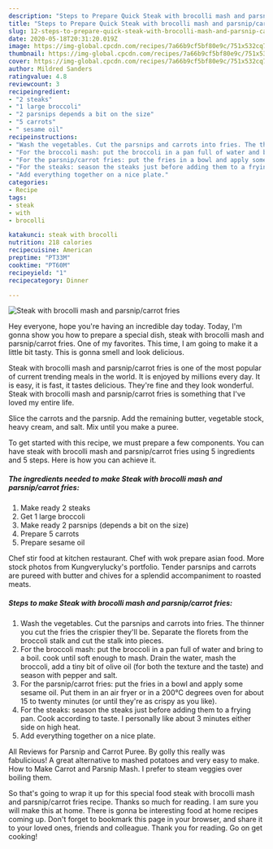 ```yaml
---
description: "Steps to Prepare Quick Steak with brocolli mash and parsnip/carrot fries"
title: "Steps to Prepare Quick Steak with brocolli mash and parsnip/carrot fries"
slug: 12-steps-to-prepare-quick-steak-with-brocolli-mash-and-parsnip-carrot-fries
date: 2020-05-18T20:31:20.019Z
image: https://img-global.cpcdn.com/recipes/7a66b9cf5bf80e9c/751x532cq70/steak-with-brocolli-mash-and-parsnipcarrot-fries-recipe-main-photo.jpg
thumbnail: https://img-global.cpcdn.com/recipes/7a66b9cf5bf80e9c/751x532cq70/steak-with-brocolli-mash-and-parsnipcarrot-fries-recipe-main-photo.jpg
cover: https://img-global.cpcdn.com/recipes/7a66b9cf5bf80e9c/751x532cq70/steak-with-brocolli-mash-and-parsnipcarrot-fries-recipe-main-photo.jpg
author: Mildred Sanders
ratingvalue: 4.8
reviewcount: 3
recipeingredient:
- "2 steaks"
- "1 large broccoli"
- "2 parsnips depends a bit on the size"
- "5 carrots"
- " sesame oil"
recipeinstructions:
- "Wash the vegetables. Cut the parsnips and carrots into fries. The thinner you cut the fries the crispier they&#39;ll be. Separate the florets from the broccoli stalk and cut the stalk into pieces."
- "For the broccoli mash: put the broccoli in a pan full of water and bring to a boil. cook until soft enough to mash. Drain the water, mash the broccoli, add a tiny bit of olive oil (for both the texture and the taste) and season with pepper and salt."
- "For the parsnip/carrot fries: put the fries in a bowl and apply some sesame oil. Put them in an air fryer or in a 200°C degrees oven for about 15 to twenty minutes (or until they&#39;re as crispy as you like)."
- "For the steaks: season the steaks just before adding them to a frying pan. Cook according to taste. I personally like about 3 minutes either side on high heat."
- "Add everything together on a nice plate."
categories:
- Recipe
tags:
- steak
- with
- brocolli

katakunci: steak with brocolli 
nutrition: 218 calories
recipecuisine: American
preptime: "PT33M"
cooktime: "PT60M"
recipeyield: "1"
recipecategory: Dinner

---
```



![Steak with brocolli mash and parsnip/carrot fries](https://img-global.cpcdn.com/recipes/7a66b9cf5bf80e9c/751x532cq70/steak-with-brocolli-mash-and-parsnipcarrot-fries-recipe-main-photo.jpg)

Hey everyone, hope you're having an incredible day today. Today, I'm gonna show you how to prepare a special dish, steak with brocolli mash and parsnip/carrot fries. One of my favorites. This time, I am going to make it a little bit tasty. This is gonna smell and look delicious.

Steak with brocolli mash and parsnip/carrot fries is one of the most popular of current trending meals in the world. It is enjoyed by millions every day. It is easy, it is fast, it tastes delicious. They're fine and they look wonderful. Steak with brocolli mash and parsnip/carrot fries is something that I've loved my entire life.

Slice the carrots and the parsnip. Add the remaining butter, vegetable stock, heavy cream, and salt. Mix until you make a puree.


To get started with this recipe, we must prepare a few components. You can have steak with brocolli mash and parsnip/carrot fries using 5 ingredients and 5 steps. Here is how you can achieve it.

<!--inarticleads1-->

##### The ingredients needed to make Steak with brocolli mash and parsnip/carrot fries:

1. Make ready 2 steaks
1. Get 1 large broccoli
1. Make ready 2 parsnips (depends a bit on the size)
1. Prepare 5 carrots
1. Prepare  sesame oil


Chef stir food at kitchen restaurant. Chef with wok prepare asian food. More stock photos from Kungverylucky&#39;s portfolio. Tender parsnips and carrots are pureed with butter and chives for a splendid accompaniment to roasted meats. 

<!--inarticleads2-->

##### Steps to make Steak with brocolli mash and parsnip/carrot fries:

1. Wash the vegetables. Cut the parsnips and carrots into fries. The thinner you cut the fries the crispier they&#39;ll be. Separate the florets from the broccoli stalk and cut the stalk into pieces.
1. For the broccoli mash: put the broccoli in a pan full of water and bring to a boil. cook until soft enough to mash. Drain the water, mash the broccoli, add a tiny bit of olive oil (for both the texture and the taste) and season with pepper and salt.
1. For the parsnip/carrot fries: put the fries in a bowl and apply some sesame oil. Put them in an air fryer or in a 200°C degrees oven for about 15 to twenty minutes (or until they&#39;re as crispy as you like).
1. For the steaks: season the steaks just before adding them to a frying pan. Cook according to taste. I personally like about 3 minutes either side on high heat.
1. Add everything together on a nice plate.


All Reviews for Parsnip and Carrot Puree. By golly this really was fabulicious! A great alternative to mashed potatoes and very easy to make. How to Make Carrot and Parsnip Mash. I prefer to steam veggies over boiling them. 

So that's going to wrap it up for this special food steak with brocolli mash and parsnip/carrot fries recipe. Thanks so much for reading. I am sure you will make this at home. There is gonna be interesting food at home recipes coming up. Don't forget to bookmark this page in your browser, and share it to your loved ones, friends and colleague. Thank you for reading. Go on get cooking!

